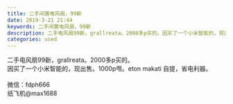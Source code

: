 ```yaml
---
title: 二手闲置电风扇，99新
date: 2019-3-21 21:44
keywords: 二手闲置电风扇，99新
description: 二手电风扇99新，grallreata。2000多p买的。因买了一个小米智能的，现出售。1000p甩。etonmakati自提，省电利器。微信：fdph666纸飞机@max1688
categories: used
---
```

<td class="t_f" id="postmessage_3277739">

二手电风扇99新，grallreata。2000多p买的。<br/>
因买了一个小米智能的，现出售。1000p甩。eton makati 自提，省电利器。<br/>
<br/>
微信：fdph666<br/>
纸飞机@max1688<br/>
</td>
